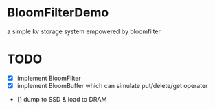# BloomFilterDemo
a simple kv storage system empowered by bloomfilter

# TODO
- [X] implement BloomFilter
- [X] implement BloomBuffer which can simulate put/delete/get operater
- [] dump to SSD & load to DRAM
